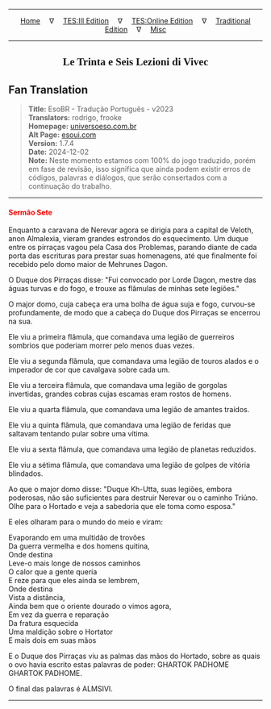 
---

<!-- Jekyll Page Links -->

<center>
<a href="../../../../../index.html">Home</a>
&emsp;&nabla;&emsp;
<a href="../../../../index-tes3.html">TES:III Edition</a>
&emsp;&nabla;&emsp;
<a href="../../../../index-teso.html">TES:Online Edition</a>
&emsp;&nabla;&emsp;
<a href="../../../../index-traditional.html">Traditional Edition</a>
&emsp;&nabla;&emsp;
<a href="../../../../index-misc.html">Misc</a>
</center>

<!-- Markdown Body Below: -->

---

<center>
<h2><span style="font-family:Georgia">Le Trinta e Seis Lezioni di Vivec</span></h2>
</center>

## Fan Translation

> __Title:__ EsoBR - Tradução Português - v2023\
> __Translators:__ rodrigo, frooke\
> __Homepage:__ [universoeso.com.br][1]\
> __Alt Page:__ [esoui.com][2]\
> __Version:__ 1.7.4\
> __Date:__ 2024-12-02\
> __Note:__ Neste momento estamos com 100% do jogo traduzido, porém em fase de revisão, isso significa que ainda podem existir erros de códigos, palavras e diálogos, que serão consertados com a continuação do trabalho.

[1]: https://www.universoeso.com.br/traducao
[2]: https://www.esoui.com/downloads/info2256-EsoBR-TraduoPortugus-v2023.html

---

#### <span style="color:red">Sermão Sete</span>

Enquanto a caravana de Nerevar agora se dirigia para a capital de Veloth, anon Almalexia, vieram grandes estrondos do esquecimento. Um duque entre os pirraças vagou pela Casa dos Problemas, parando diante de cada porta das escrituras para prestar suas homenagens, até que finalmente foi recebido pelo domo maior de Mehrunes Dagon.

O Duque dos Pirraças disse: "Fui convocado por Lorde Dagon, mestre das águas turvas e do fogo, e trouxe as flâmulas de minhas sete legiões."

O major domo, cuja cabeça era uma bolha de água suja e fogo, curvou-se profundamente, de modo que a cabeça do Duque dos Pirraças se encerrou na sua.

Ele viu a primeira flâmula, que comandava uma legião de guerreiros sombrios que poderiam morrer pelo menos duas vezes.

Ele viu a segunda flâmula, que comandava uma legião de touros alados e o imperador de cor que cavalgava sobre cada um.

Ele viu a terceira flâmula, que comandava uma legião de gorgolas invertidas, grandes cobras cujas escamas eram rostos de homens.

Ele viu a quarta flâmula, que comandava uma legião de amantes traídos.

Ele viu a quinta flâmula, que comandava uma legião de feridas que saltavam tentando pular sobre uma vítima.

Ele viu a sexta flâmula, que comandava uma legião de planetas reduzidos.

Ele viu a sétima flâmula, que comandava uma legião de golpes de vitória blindados.

Ao que o major domo disse: "Duque Kh-Utta, suas legiões, embora poderosas, não são suficientes para destruir Nerevar ou o caminho Triúno. Olhe para o Hortado e veja a sabedoria que ele toma como esposa."

E eles olharam para o mundo do meio e viram:

Evaporando em uma multidão de trovões\
Da guerra vermelha e dos homens quitina,\
Onde destina\
Leve-o mais longe de nossos caminhos\
O calor que a gente queria\
E reze para que eles ainda se lembrem,\
Onde destina\
Vista a distância,\
Ainda bem que o oriente dourado o vimos agora,\
Em vez da guerra e reparação\
Da fratura esquecida\
Uma maldição sobre o Hortator\
E mais dois em suas mãos

E o Duque dos Pirraças viu as palmas das mãos do Hortado, sobre as quais o ovo havia escrito estas palavras de poder: GHARTOK PADHOME GHARTOK PADHOME.

O final das palavras é ALMSIVI.

---
